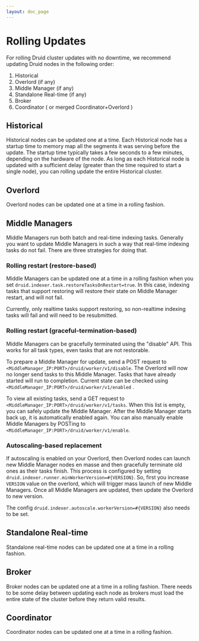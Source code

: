 ```yaml
---
layout: doc_page
---
```


Rolling Updates
===============

For rolling Druid cluster updates with no downtime, we recommend updating Druid nodes in the
following order:

1. Historical
2. Overlord (if any)
3. Middle Manager (if any)
4. Standalone Real-time (if any)
5. Broker
6. Coordinator ( or merged Coordinator+Overlord )

## Historical

Historical nodes can be updated one at a time. Each Historical node has a startup time to memory map
all the segments it was serving before the update. The startup time typically takes a few seconds to
a few minutes, depending on the hardware of the node. As long as each Historical node is updated
with a sufficient delay (greater than the time required to start a single node), you can rolling
update the entire Historical cluster.

## Overlord

Overlord nodes can be updated one at a time in a rolling fashion.

## Middle Managers

Middle Managers run both batch and real-time indexing tasks. Generally you want to update Middle
Managers in such a way that real-time indexing tasks do not fail. There are three strategies for
doing that.

### Rolling restart (restore-based)

Middle Managers can be updated one at a time in a rolling fashion when you set
`druid.indexer.task.restoreTasksOnRestart=true`. In this case, indexing tasks that support restoring
will restore their state on Middle Manager restart, and will not fail.

Currently, only realtime tasks support restoring, so non-realtime indexing tasks will fail and will
need to be resubmitted.

### Rolling restart (graceful-termination-based)

Middle Managers can be gracefully terminated using the "disable" API. This works for all task types,
even tasks that are not restorable.

To prepare a Middle Manager for update, send a POST request to
`<MiddleManager_IP:PORT>/druid/worker/v1/disable`. The Overlord will now no longer send tasks to
this Middle Manager. Tasks that have already started will run to completion. Current state can be checked
using `<MiddleManager_IP:PORT>/druid/worker/v1/enabled` .

To view all existing tasks, send a GET request to `<MiddleManager_IP:PORT>/druid/worker/v1/tasks`.
When this list is empty, you can safely update the Middle Manager. After the Middle Manager starts
back up, it is automatically enabled again. You can also manually enable Middle Managers by POSTing
to `<MiddleManager_IP:PORT>/druid/worker/v1/enable`.

### Autoscaling-based replacement

If autoscaling is enabled on your Overlord, then Overlord nodes can launch new Middle Manager nodes
en masse and then gracefully terminate old ones as their tasks finish. This process is configured by
setting `druid.indexer.runner.minWorkerVersion=#{VERSION}`.
So, first you increase `VERSION` value on the overlord, which will trigger mass launch of new Middle Managers.
Once all Middle Managers are updated, then update the Overlord to new version.

The config `druid.indexer.autoscale.workerVersion=#{VERSION}` also needs to be set.

## Standalone Real-time

Standalone real-time nodes can be updated one at a time in a rolling fashion.

## Broker

Broker nodes can be updated one at a time in a rolling fashion. There needs to be some delay between
updating each node as brokers must load the entire state of the cluster before they return valid
results.

## Coordinator

Coordinator nodes can be updated one at a time in a rolling fashion.
